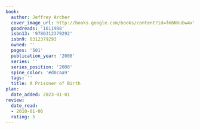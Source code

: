 ```yaml
---
book:
  author: Jeffrey Archer
  cover_image_url: http://books.google.com/books/content?id=fmbNVubw4xYC&printsec=frontcover&img=1&zoom=1&edge=curl&source=gbs_api
  goodreads: '1611988'
  isbn13: '9780312379292'
  isbn9: 0312379293
  owned: ''
  pages: '501'
  publication_year: '2008'
  series: ''
  series_position: '2008'
  spine_color: '#d0caa9'
  tags: ''
  title: A Prisoner of Birth
plan:
  date_added: 2023-01-01
review:
  date_read:
  - 2010-01-06
  rating: 5
---
```

